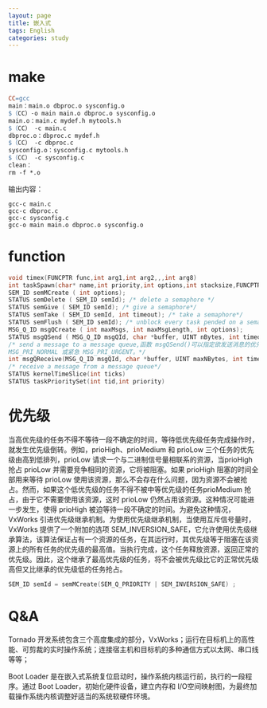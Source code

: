 ```yaml
---
layout: page
title: 嵌入式
tags: English
categories: study
---
```

# make
```makefile
CC=gcc
main：main.o dbproc.o sysconfig.o
$（CC）-o main main.o dbproc.o sysconfig.o
main.o：main.c mydef.h mytools.h
$（CC） -c main.c
dbproc.o：dbproc.c mydef.h
$（CC） -c dbproc.c
sysconfig.o：sysconfig.c mytools.h
$（CC） -c sysconfig.c
clean：
rm -f *.o
```
输出内容：
```
gcc-c main.c
gcc-c dbproc.c
gcc-c sysconfig.c
gcc-o main main.o dbproc.o sysconfig.o
```

# function
```cpp
void timex(FUNCPTR func,int arg1,int arg2,,,int arg8)
int taskSpawn(char* name,int priority,int options,int stacksize,FUNCPTR entryPt,int arg1,,,int arg8)
SEM_ID semMCreate ( int options);
STATUS semDelete ( SEM_ID semId); /* delete a semaphore */
STATUS semGive ( SEM_ID semId); /* give a semaphore*/
STATUS semTake ( SEM_ID semId, int timeout); /* take a semaphore*/
STATUS semFlush ( SEM_ID semId); /* unblock every task pended on a semaphore*/ 
MSG_Q_ID msgQCreate ( int maxMsgs, int maxMsgLength, int options); 
STATUS msgQSend ( MSG_Q_ID msgQId, char *buffer, UINT nBytes, int timeout,int priority );
/* send a message to a message queue,函数 msgQSend()可以指定欲发送消息的优先级：正常
MSG_PRI_NORMAL 或紧急 MSG_PRI_URGENT。*/
int msgQReceive(MSG_Q_ID msgQId, char *buffer, UINT maxNBytes, int timeout );
/* receive a message from a message queue*/
STATUS kernelTimeSlice(int ticks)
STATUS taskPrioritySet(int tid,int priority)
```

# 优先级
当高优先级的任务不得不等待一段不确定的时间，等待低优先级任务完成操作时，就发生优先级倒转。例如，prioHigh、prioMedium 和 prioLow 三个任务的优先级由高到低排列，prioLow 请求一个与二进制信号量相联系的资源，当prioHigh 抢占 prioLow 并需要竞争相同的资源，它将被阻塞。如果 prioHigh 阻塞的时间全部用来等待 prioLow 使用该资源，那么不会存在什么问题，因为资源不会被抢占。然而，如果这个低优先级的任务不得不被中等优先级的任务prioMedium 抢占，由于它不需要使用该资源，这时 prioLow 仍然占用该资源。这种情况可能进一步发生，使得 prioHigh 被迫等待一段不确定的时间。为避免这种情况，VxWorks 引进优先级继承机制。为使用优先级继承机制，当使用互斥信号量时，VxWorks 提供了一个附加的选项 SEM_INVERSION_SAFE，它允许使用优先级继承算法，该算法保证占有一个资源的任务，在其运行时，其优先级等于阻塞在该资源上的所有任务的优先级的最高值。当执行完成，这个任务释放资源，返回正常的优先级。因此，这个继承了最高优先级的任务，将不会被优先级比它的正常优先级高但又比继承的优先级低的任务抢占。

```cpp
SEM_ID semId = semMCreate(SEM_Q_PRIORITY | SEM_INVERSION_SAFE) ; 
```

# Q&A
Tornado 开发系统包含三个高度集成的部分，VxWorks；运行在目标机上的高性
能、可剪裁的实时操作系统；连接宿主机和目标机的多种通信方式以太网、串口线等等；

Boot Loader 是在嵌入式系统复位启动时，操作系统内核运行前，执行的一段程序。通过 Boot Loader，初始化硬件设备，建立内存和 I/O空间映射图，为最终加载操作系统内核调整好适当的系统软硬件环境。